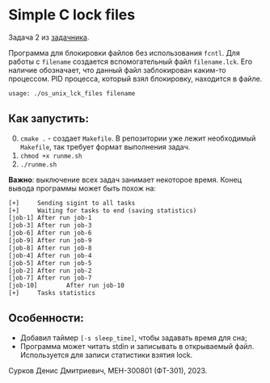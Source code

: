 # Simple C lock files

Задача 2 из [задачника](https://eykuklin.github.io/OS-UNIX/).

Программа для блокировки файлов без использования `fcntl`. 
Для работы с `filename` создается вспомогательный файл `filename.lck`.
Его наличие обозначает, что данный файл заблокирован каким-то процессом.
PID процесса, который взял блокировку, находится в файле.

```txt
usage: ./os_unix_lck_files filename
```

## Как запустить:
0. `cmake .` - создает `Makefile`. В репозитории уже лежит необходимый `Makefile`, так требует формат выполнения задач.
1. `chmod +x runme.sh`
2. `./runme.sh`

**Важно**: выключение всех задач занимает некоторое время. Конец вывода программы может быть похож на:
```txt
[+]     Sending sigint to all tasks
[+]     Waiting for tasks to end (saving statistics)
[job-1] After run job-1
[job-3] After run job-3
[job-6] After run job-6
[job-9] After run job-9
[job-8] After run job-8
[job-4] After run job-4
[job-5] After run job-5
[job-2] After run job-2
[job-7] After run job-7
[job-10]        After run job-10
[+]     Tasks statistics
```

## Особенности:
- Добавил таймер `[-s sleep_time]`, чтобы задавать время для сна;
- Программа может читать stdin и записывать в открываемый файл. Используется для записи статистики взятия lock.

Сурков Денис Дмитриевич, МЕН-300801 (ФТ-301), 2023.
